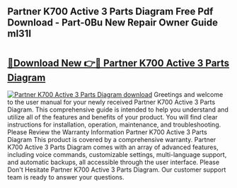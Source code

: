 ## Partner K700 Active 3 Parts Diagram Free Pdf Download - Part-0Bu New Repair Owner Guide mI31I

# <h2><a href="http://dfmall.blite.top/?on=Partner+K700+Active+3+Parts+Diagram">🔗Download New 👉🔴 Partner K700 Active 3 Parts Diagram</a></h2>

[![Partner K700 Active 3 Parts Diagram download](https://i.imgur.com/lujVjoI.png)](http://dfmall.blite.top/?on=Partner+K700+Active+3+Parts+Diagram)
Greetings and welcome to the user manual for your newly received Partner K700 Active 3 Parts Diagram. This comprehensive guide is intended to help you understand and utilize all of the features and benefits of your product. You will find clear instructions for installation, operation, maintenance, and troubleshooting. Please Review the Warranty Information Partner K700 Active 3 Parts Diagram This product is covered by a comprehensive warranty. Partner K700 Active 3 Parts Diagram comes with an array of advanced features, including voice commands, customizable settings, multi-language support, and automatic backups, all accessible through the user interface. Please Don't Hesitate Partner K700 Active 3 Parts Diagram. Our customer support team is ready to answer your questions.
